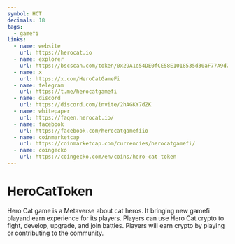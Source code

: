 ```yaml
---
symbol: HCT
decimals: 18
tags:
  - gamefi
links:
  - name: website
    url: https://herocat.io
  - name: explorer
    url: https://bscscan.com/token/0x29A1e54DE0fCE58E1018535d30aF77A9d2D940c4
  - name: x
    url: https://x.com/HeroCatGameFi
  - name: telegram
    url: https://t.me/herocatgamefi
  - name: discord
    url: https://discord.com/invite/2hAGKY7dZK
  - name: whitepaper
    url: https://faqen.herocat.io/
  - name: facebook
    url: https://facebook.com/herocatgamefiio
  - name: coinmarketcap
    url: https://coinmarketcap.com/currencies/herocatgamefi/
  - name: coingecko
    url: https://coingecko.com/en/coins/hero-cat-token
---
```


# HeroCatToken

Hero Cat game is a Metaverse about cat heros. It bringing new gamefi playand earn experience for its players. Players can use Hero Cat crypto to fight, develop, upgrade, and join battles. Players will earn crypto by playing or contributing to the community.
